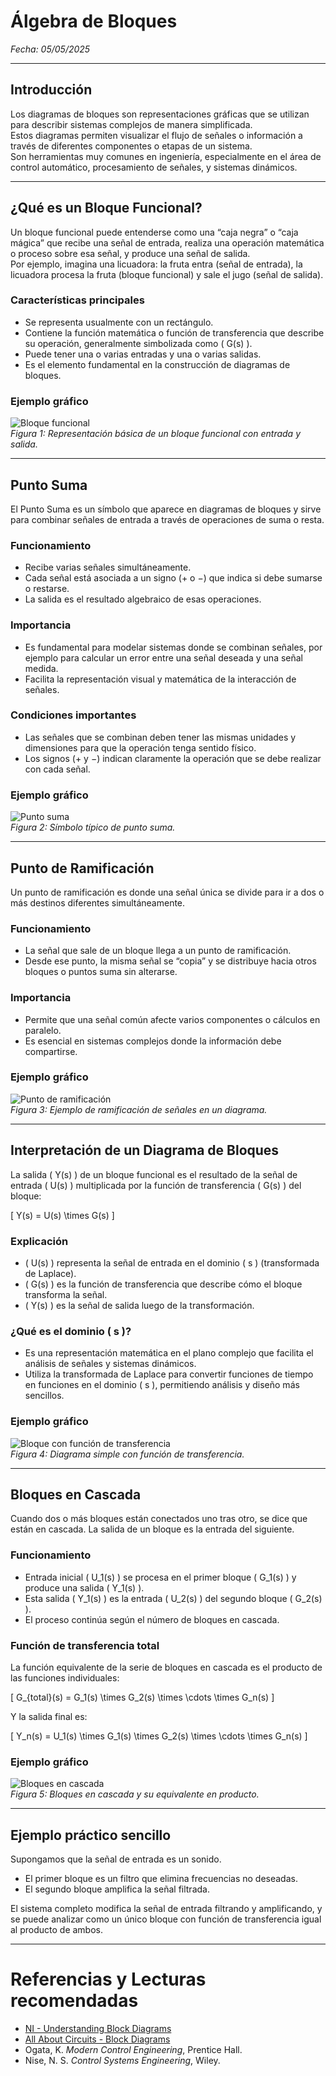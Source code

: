 # Álgebra de Bloques  
*Fecha: 05/05/2025*

---

## Introducción

Los diagramas de bloques son representaciones gráficas que se utilizan para describir sistemas complejos de manera simplificada.  
Estos diagramas permiten visualizar el flujo de señales o información a través de diferentes componentes o etapas de un sistema.  
Son herramientas muy comunes en ingeniería, especialmente en el área de control automático, procesamiento de señales, y sistemas dinámicos.

---

## ¿Qué es un Bloque Funcional?

Un bloque funcional puede entenderse como una “caja negra” o “caja mágica” que recibe una señal de entrada, realiza una operación matemática o proceso sobre esa señal, y produce una señal de salida.  
Por ejemplo, imagina una licuadora: la fruta entra (señal de entrada), la licuadora procesa la fruta (bloque funcional) y sale el jugo (señal de salida).

### Características principales

- Se representa usualmente con un rectángulo.  
- Contiene la función matemática o función de transferencia que describe su operación, generalmente simbolizada como \( G(s) \).  
- Puede tener una o varias entradas y una o varias salidas.  
- Es el elemento fundamental en la construcción de diagramas de bloques.

### Ejemplo gráfico

![Bloque funcional](https://upload.wikimedia.org/wikipedia/commons/5/5a/Block_diagram_with_labels.svg)  
*Figura 1: Representación básica de un bloque funcional con entrada y salida.*

---

## Punto Suma

El Punto Suma es un símbolo que aparece en diagramas de bloques y sirve para combinar señales de entrada a través de operaciones de suma o resta.  

### Funcionamiento

- Recibe varias señales simultáneamente.  
- Cada señal está asociada a un signo (+ o −) que indica si debe sumarse o restarse.  
- La salida es el resultado algebraico de esas operaciones.

### Importancia

- Es fundamental para modelar sistemas donde se combinan señales, por ejemplo para calcular un error entre una señal deseada y una señal medida.  
- Facilita la representación visual y matemática de la interacción de señales.

### Condiciones importantes

- Las señales que se combinan deben tener las mismas unidades y dimensiones para que la operación tenga sentido físico.  
- Los signos (+ y −) indican claramente la operación que se debe realizar con cada señal.

### Ejemplo gráfico

![Punto suma](https://upload.wikimedia.org/wikipedia/commons/8/87/Block_sum_symbol.svg)  
*Figura 2: Símbolo típico de punto suma.*

---

## Punto de Ramificación

Un punto de ramificación es donde una señal única se divide para ir a dos o más destinos diferentes simultáneamente.

### Funcionamiento

- La señal que sale de un bloque llega a un punto de ramificación.  
- Desde ese punto, la misma señal se “copia” y se distribuye hacia otros bloques o puntos suma sin alterarse.

### Importancia

- Permite que una señal común afecte varios componentes o cálculos en paralelo.  
- Es esencial en sistemas complejos donde la información debe compartirse.

### Ejemplo gráfico

![Punto de ramificación](https://upload.wikimedia.org/wikipedia/commons/c/cf/Block_branching.svg)  
*Figura 3: Ejemplo de ramificación de señales en un diagrama.*

---

## Interpretación de un Diagrama de Bloques

La salida \( Y(s) \) de un bloque funcional es el resultado de la señal de entrada \( U(s) \) multiplicada por la función de transferencia \( G(s) \) del bloque:  

\[
Y(s) = U(s) \times G(s)
\]

### Explicación

- \( U(s) \) representa la señal de entrada en el dominio \( s \) (transformada de Laplace).  
- \( G(s) \) es la función de transferencia que describe cómo el bloque transforma la señal.  
- \( Y(s) \) es la señal de salida luego de la transformación.

### ¿Qué es el dominio \( s \)?

- Es una representación matemática en el plano complejo que facilita el análisis de señales y sistemas dinámicos.  
- Utiliza la transformada de Laplace para convertir funciones de tiempo en funciones en el dominio \( s \), permitiendo análisis y diseño más sencillos.

### Ejemplo gráfico

![Bloque con función de transferencia](https://upload.wikimedia.org/wikipedia/commons/1/1b/Block_Diagram_Control_System.svg)  
*Figura 4: Diagrama simple con función de transferencia.*

---

## Bloques en Cascada

Cuando dos o más bloques están conectados uno tras otro, se dice que están en cascada. La salida de un bloque es la entrada del siguiente.

### Funcionamiento

- Entrada inicial \( U_1(s) \) se procesa en el primer bloque \( G_1(s) \) y produce una salida \( Y_1(s) \).  
- Esta salida \( Y_1(s) \) es la entrada \( U_2(s) \) del segundo bloque \( G_2(s) \).  
- El proceso continúa según el número de bloques en cascada.

### Función de transferencia total

La función equivalente de la serie de bloques en cascada es el producto de las funciones individuales:  

\[
G_{total}(s) = G_1(s) \times G_2(s) \times \cdots \times G_n(s)
\]

Y la salida final es:  

\[
Y_n(s) = U_1(s) \times G_1(s) \times G_2(s) \times \cdots \times G_n(s)
\]

### Ejemplo gráfico

![Bloques en cascada](https://upload.wikimedia.org/wikipedia/commons/6/64/Block_diagram_series.svg)  
*Figura 5: Bloques en cascada y su equivalente en producto.*

---

## Ejemplo práctico sencillo

Supongamos que la señal de entrada es un sonido.  

- El primer bloque es un filtro que elimina frecuencias no deseadas.  
- El segundo bloque amplifica la señal filtrada.  

El sistema completo modifica la señal de entrada filtrando y amplificando, y se puede analizar como un único bloque con función de transferencia igual al producto de ambos.

---

# Referencias y Lecturas recomendadas

- [NI - Understanding Block Diagrams](https://www.ni.com/en-us/innovations/learning/understanding-block-diagrams.html)  
- [All About Circuits - Block Diagrams](https://www.allaboutcircuits.com/textbook/alternating-current/chpt-11/block-diagrams/)  
- Ogata, K. *Modern Control Engineering*, Prentice Hall.  
- Nise, N. S. *Control Systems Engineering*, Wiley.
